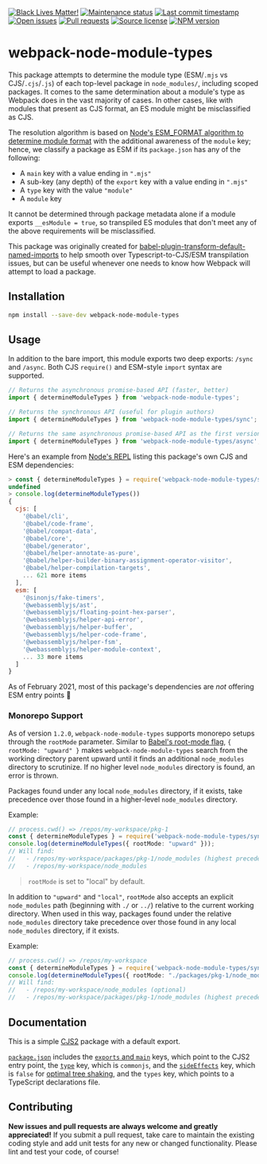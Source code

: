 [![Black Lives Matter!](https://api.ergodark.com/badges/blm 'Join the movement!')](https://secure.actblue.com/donate/ms_blm_homepage_2019)
[![Maintenance status](https://img.shields.io/maintenance/active/2021 'Is this package maintained?')](https://www.npmjs.com/package/webpack-node-module-types)
[![Last commit timestamp](https://img.shields.io/github/last-commit/xunnamius/webpack-node-module-types 'When was the last commit to the official repo?')](https://www.npmjs.com/package/webpack-node-module-types)
[![Open issues](https://img.shields.io/github/issues/xunnamius/webpack-node-module-types 'Number of known issues with this package')](https://www.npmjs.com/package/webpack-node-module-types)
[![Pull requests](https://img.shields.io/github/issues-pr/xunnamius/webpack-node-module-types 'Number of open pull requests')](https://www.npmjs.com/package/webpack-node-module-types)
[![Source license](https://img.shields.io/npm/l/webpack-node-module-types "This package's source license")](https://www.npmjs.com/package/webpack-node-module-types)
[![NPM version](https://api.ergodark.com/badges/npm-pkg-version/webpack-node-module-types 'Install this package using npm or yarn!')](https://www.npmjs.com/package/webpack-node-module-types)

# webpack-node-module-types

This package attempts to determine the module type (ESM/`.mjs` vs
CJS/`.cjs`/`.js`) of each top-level package in `node_modules/`, including scoped
packages. It comes to the same determination about a module's type as Webpack
does in the vast majority of cases. In other cases, like with modules that
present as CJS format, an ES module might be misclassified as CJS.

The resolution algorithm is based on
[Node's ESM_FORMAT algorithm to determine module format](https://nodejs.org/api/esm.html#esm_resolution_algorithm)
with the additional awareness of the `module` key; hence, we classify a package
as ESM if its `package.json` has any of the following:

- A `main` key with a value ending in `".mjs"`
- A sub-key (any depth) of the `export` key with a value ending in `".mjs"`
- A `type` key with the value `"module"`
- A `module` key

It cannot be determined through package metadata alone if a module exports
`__esModule = true`, so transpiled ES modules that don't meet any of the above
requirements will be misclassified.

This package was originally created for
[babel-plugin-transform-default-named-imports](https://github.com/Xunnamius/babel-plugin-transform-default-named-imports)
to help smooth over Typescript-to-CJS/ESM transpilation issues, but can be
useful whenever one needs to know how Webpack will attempt to load a package.

## Installation

```Bash
npm install --save-dev webpack-node-module-types
```

## Usage

In addition to the bare import, this module exports two deep exports: `/sync`
and `/async`. Both CJS `require()` and ESM-style `import` syntax are supported.

```TypeScript
// Returns the asynchronous promise-based API (faster, better)
import { determineModuleTypes } from 'webpack-node-module-types';

// Returns the synchronous API (useful for plugin authors)
import { determineModuleTypes } from 'webpack-node-module-types/sync';

// Returns the same asynchronous promise-based API as the first version
import { determineModuleTypes } from 'webpack-node-module-types/async';
```

Here's an example from [Node's REPL](https://nodejs.org/api/repl.html#repl_repl)
listing this package's own CJS and ESM dependencies:

```JavaScript
> const { determineModuleTypes } = require('webpack-node-module-types/sync')
undefined
> console.log(determineModuleTypes())
{
  cjs: [
    '@babel/cli',
    '@babel/code-frame',
    '@babel/compat-data',
    '@babel/core',
    '@babel/generator',
    '@babel/helper-annotate-as-pure',
    '@babel/helper-builder-binary-assignment-operator-visitor',
    '@babel/helper-compilation-targets',
    ... 621 more items
  ],
  esm: [
    '@sinonjs/fake-timers',
    '@webassemblyjs/ast',
    '@webassemblyjs/floating-point-hex-parser',
    '@webassemblyjs/helper-api-error',
    '@webassemblyjs/helper-buffer',
    '@webassemblyjs/helper-code-frame',
    '@webassemblyjs/helper-fsm',
    '@webassemblyjs/helper-module-context',
    ... 33 more items
  ]
}
```

As of February 2021, most of this package's dependencies are _not_ offering ESM
entry points 🤯

### Monorepo Support

As of version `1.2.0`, `webpack-node-module-types` supports monorepo setups
through the `rootMode` parameter. Similar to
[Babel's root-mode flag](https://babeljs.io/docs/en/config-files#root-babelconfigjson-file),
`{ rootMode: "upward" }` makes `webpack-node-module-types` search from the
working directory parent upward until it finds an additional `node_modules`
directory to scrutinize. If no higher level `node_modules` directory is found,
an error is thrown.

Packages found under any local `node_modules` directory, if it exists, take
precedence over those found in a higher-level `node_modules` directory.

Example:

```TypeScript
// process.cwd() => /repos/my-workspace/pkg-1
const { determineModuleTypes } = require('webpack-node-module-types/sync');
console.log(determineModuleTypes({ rootMode: "upward" }));
// Will find:
//   - /repos/my-workspace/packages/pkg-1/node_modules (highest precedence, optional)
//   - /repos/my-workspace/node_modules
```

> `rootMode` is set to "local" by default.

In addition to `"upward"` and `"local"`, `rootMode` also accepts an explicit
`node_modules` path (beginning with `./` or `../`) relative to the current
working directory. When used in this way, packages found under the relative
`node_modules` directory take precedence over those found in any local
`node_modules` directory, if it exists.

Example:

```TypeScript
// process.cwd() => /repos/my-workspace
const { determineModuleTypes } = require('webpack-node-module-types/sync');
console.log(determineModuleTypes({ rootMode: "./packages/pkg-1/node_modules" }));
// Will find:
//   - /repos/my-workspace/node_modules (optional)
//   - /repos/my-workspace/packages/pkg-1/node_modules (highest precedence)
```

## Documentation

This is a simple [CJS2](https://github.com/webpack/webpack/issues/1114) package
with a default export.

[`package.json`](package.json) includes the [`exports` and
`main`][exports-main-key] keys, which point to the CJS2 entry point, the
[`type`][local-pkg] key, which is `commonjs`, and the
[`sideEffects`][side-effects-key] key, which is `false` for [optimal tree
shaking][tree-shaking], and the `types` key, which points to a TypeScript
declarations file.

## Contributing

**New issues and pull requests are always welcome and greatly appreciated!** If
you submit a pull request, take care to maintain the existing coding style and
add unit tests for any new or changed functionality. Please lint and test your
code, of course!

[side-effects-key]:
  https://webpack.js.org/guides/tree-shaking/#mark-the-file-as-side-effect-free
[exports-main-key]:
  https://github.com/nodejs/node/blob/8d8e06a345043bec787e904edc9a2f5c5e9c275f/doc/api/packages.md#package-entry-points
[tree-shaking]: https://webpack.js.org/guides/tree-shaking
[local-pkg]:
  https://github.com/nodejs/node/blob/8d8e06a345043bec787e904edc9a2f5c5e9c275f/doc/api/packages.md#type
